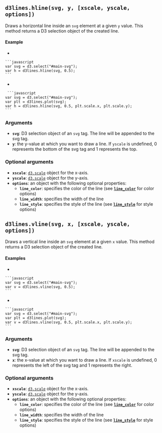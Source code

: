 ## <a name="hline"></a>`d3lines.hline(svg, y, [xscale, yscale, options])`

Draws a horizontal line inside an `svg` element at a given `y` value.
This method returns a D3 selection object of the created line.

#### Example

- 

    ```javascript
    var svg = d3.select("#main-svg");
    var h = d3lines.hline(svg, 0.5);
    ```

-

     ```javascript
    var svg = d3.select("#main-svg");
    var plt = d3lines.plot(svg);
    var h = d3lines.hline(svg, 0.5, plt.scale.x, plt.scale.y);
    ```   

### Arguments

- **`svg`**: D3 selection object of an `svg` tag. The line will be appended to the svg tag.
- **`y`**: the y-value at which you want to draw a line. If `yscale` is undefined, 0 represents the bottom of the svg tag and 1 represents the top.

### Optional arguments

- **`xscale`**: [`d3.scale`](https://github.com/d3/d3-3.x-api-reference/blob/master/API-Reference.md#d3scale-scales) object for the x-axis. 
- **`yscale`**: [`d3.scale`](https://github.com/d3/d3-3.x-api-reference/blob/master/API-Reference.md#d3scale-scales) object for the y-axis.
- **`options`**: an object with the following optional properties:
    - **`line_color`**: specifies the color of the line (see [**`line_color`**](d3lines_plot_lines.md#plot_option_line_color) for color options)
    - **`line_width`**: specifies the width of the line
    - **`line_style`**: specifies the style of the line (see [**`line_style`**](d3lines_plot_lines.md#plot_option_line_style) for style options)

## <a name="vline"></a>`d3lines.vline(svg, x, [xscale, yscale, options])`

Draws a vertical line inside an `svg` element at a given `x` value.
This method returns a D3 selection object of the created line.

#### Examples

- 

    ```javascript
    var svg = d3.select("#main-svg");
    var v = d3lines.vline(svg, 0.5);
    ```

- 

    ```javascript
    var svg = d3.select("#main-svg");
    var plt = d3lines.plot(svg);
    var v = d3lines.vline(svg, 0.5, plt.scale.x, plt.scale.y);
    ```

### Arguments

- **`svg`**: D3 selection object of an `svg` tag. The line will be appended to the svg tag.
- **`x`**: the x-value at which you want to draw a line. If `xscale` is undefined, 0 represents the left of the svg tag and 1 represents the right.

### Optional arguments

- **`xscale`**: [`d3.scale`](https://github.com/d3/d3-3.x-api-reference/blob/master/API-Reference.md#d3scale-scales) object for the x-axis. 
- **`yscale`**: [`d3.scale`](https://github.com/d3/d3-3.x-api-reference/blob/master/API-Reference.md#d3scale-scales) object for the y-axis.
- **`options`**: an object with the following optional properties:
    - **`line_color`**: specifies the color of the line (see [**`line_color`**](d3lines_plot_lines.md#plot_option_line_color) for color options)
    - **`line_width`**: specifies the width of the line
    - **`line_style`**: specifies the style of the line (see [**`line_style`**](d3lines_plot_lines.md#plot_option_line_style) for style options)


    